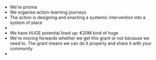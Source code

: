- We're prisma
- We organise action-learning journeys
- The action is designing and enacting a systemic intervention into a system of place
- 
- We have HUGE potential lined up: €20M kind of huge
- We're moving forwards whether we get this grant or not because we need to. The grant means we can do it properly and share it with your community
- 